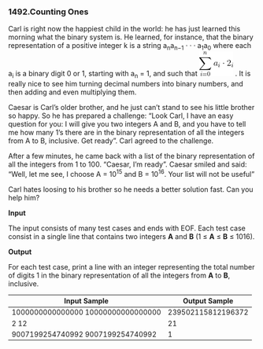 ### 1492.Counting Ones

Carl is right now the happiest child in the world: he has just learned this morning what the binary system is. He learned, for instance, that the binary representation of a positive integer k is a string a<sub>n</sub>a<sub>n−1</sub> · · · a<sub>1</sub>a<sub>0</sub> where each a<sub>i</sub> is a binary digit 0 or 1, starting with a<sub>n</sub> = 1, and such that ![equation](./sum.gif)
. It is really nice to see him turning decimal numbers into binary numbers, and then adding and even multiplying them.

Caesar is Carl’s older brother, and he just can’t stand to see his little brother so happy. So he has prepared a challenge: “Look Carl, I have an easy question for you: I will give you two integers A and B, and you have to tell me how many 1’s there are in the binary representation of all the integers from A to B, inclusive. Get ready”. Carl agreed to the challenge.

After a few minutes, he came back with a list of the binary representation of all the integers from 1 to 100. “Caesar, I’m ready”. Caesar smiled and said: “Well, let me see, I choose A = 10<sup>15</sup> and B = 10<sup>16</sup>. Your list will not be useful”

Carl hates loosing to his brother so he needs a better solution fast. Can you help him?

**Input**

The input consists of many test cases and ends with EOF. Each test case consist in a single line that contains two integers **A** and **B** (1 ≤ **A** ≤ **B** ≤ 1016).

**Output**

For each test case, print a line with an integer representing the total number of digits 1 in the binary representation of all the integers from **A** to **B**, inclusive.

| Input Sample | Output Sample |
| ------------ | ------------- |
| 1000000000000000 10000000000000000 | 239502115812196372 |
| 2 12 | 21 |
| 9007199254740992 9007199254740992 | 1 |
